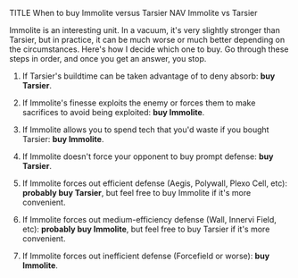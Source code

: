 TITLE When to buy Immolite versus Tarsier
NAV Immolite vs Tarsier

Immolite is an interesting unit. In a vacuum, it's very slightly stronger than Tarsier, but in practice, it can be much worse or much better depending on the circumstances. Here's how I decide which one to buy. Go through these steps in order, and once you get an answer, you stop.

1. If Tarsier's buildtime can be taken advantage of to deny absorb: **buy Tarsier**.

2. If Immolite's finesse exploits the enemy or forces them to make sacrifices to avoid being exploited: **buy Immolite**.

3. If Immolite allows you to spend tech that you'd waste if you bought Tarsier: **buy Immolite**.

4. If Immolite doesn't force your opponent to buy prompt defense: **buy Tarsier**.

5. If Immolite forces out efficient defense (Aegis, Polywall, Plexo Cell, etc): **probably buy Tarsier**, but feel free to buy Immolite if it's more convenient.

6. If Immolite forces out medium-efficiency defense (Wall, Innervi Field, etc): **probably buy Immolite**, but feel free to buy Tarsier if it's more convenient.

7. If Immolite forces out inefficient defense (Forcefield or worse): **buy Immolite**.
